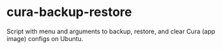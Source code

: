 # cura-backup-restore
Script with menu and arguments to backup, restore, and clear Cura (app image) configs on Ubuntu.
